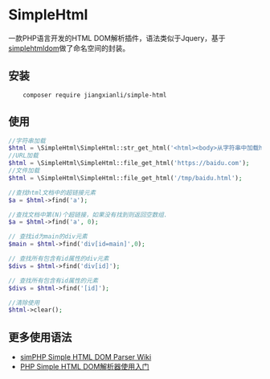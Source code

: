 # SimpleHtml
一款PHP语言开发的HTML DOM解析插件，语法类似于Jquery，基于[simplehtmldom](http://simplehtmldom.sourceforge.net/)做了命名空间的封装。
## 安装
```
    composer require jiangxianli/simple-html
```
## 使用
```php
//字符串加载
$html = \SimpleHtml\SimpleHtml::str_get_html('<html><body>从字符串中加载html文档演示</body></html>');
//URL加载
$html = \SimpleHtml\SimpleHtml::file_get_html('https://baidu.com');
//文件加载
$html = \SimpleHtml\SimpleHtml::file_get_html('/tmp/baidu.html');

//查找html文档中的超链接元素
$a = $html->find('a');

//查找文档中第(N)个超链接，如果没有找到则返回空数组.
$a = $html->find('a', 0);

// 查找id为main的div元素
$main = $html->find('div[id=main]',0);

// 查找所有包含有id属性的div元素
$divs = $html->find('div[id]');

// 查找所有包含有id属性的元素
$divs = $html->find('[id]');

//清除使用
$html->clear();
```

## 更多使用语法
- [simPHP Simple HTML DOM Parser Wiki](http://simplehtmldom.sourceforge.net/manual.htm)
- [PHP Simple HTML DOM解析器使用入门](http://www.cnphp.info/php-simple-html-dom-parser-intro.html)